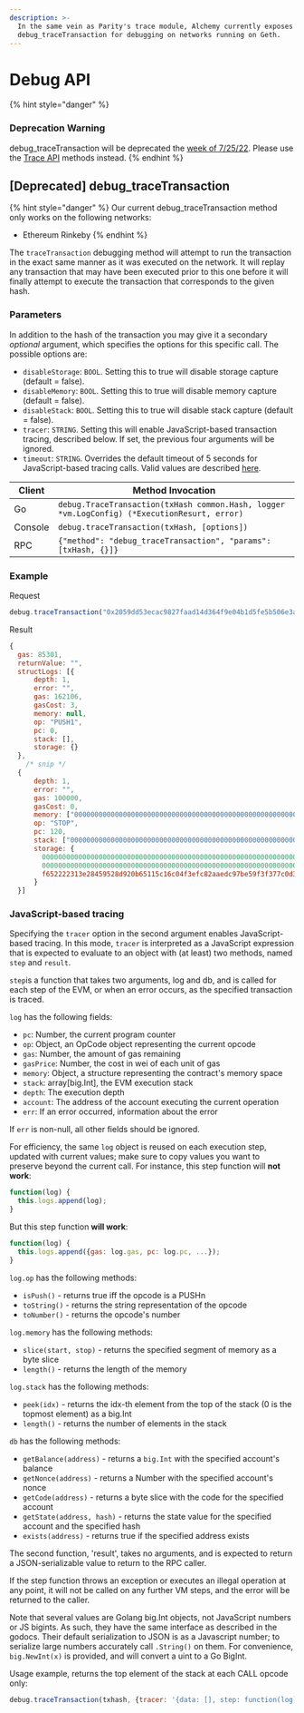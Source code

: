 ```yaml
---
description: >-
  In the same vein as Parity's trace module, Alchemy currently exposes
  debug_traceTransaction for debugging on networks running on Geth.
---
```


# Debug API

{% hint style="danger" %}
### Deprecation Warning

debug\_traceTransaction will be deprecated the [week of 7/25/22](../documentation/changelog.md#week-of-07-25). Please use the [Trace API](trace-api/) methods instead.&#x20;
{% endhint %}

## \[Deprecated] debug\_traceTransaction

{% hint style="danger" %}
Our current debug\_traceTransaction method only works on the following networks:

* Ethereum Rinkeby
{% endhint %}

The `traceTransaction` debugging method will attempt to run the transaction in the exact same manner as it was executed on the network. It will replay any transaction that may have been executed prior to this one before it will finally attempt to execute the transaction that corresponds to the given hash.

### Parameters

In addition to the hash of the transaction you may give it a secondary _optional_ argument, which specifies the options for this specific call. The possible options are:

* `disableStorage`: `BOOL`. Setting this to true will disable storage capture (default = false).
* `disableMemory`: `BOOL`. Setting this to true will disable memory capture (default = false).
* `disableStack`: `BOOL`. Setting this to true will disable stack capture (default = false).
* `tracer`: `STRING`. Setting this will enable JavaScript-based transaction tracing, described below. If set, the previous four arguments will be ignored.
* `timeout`: `STRING`. Overrides the default timeout of 5 seconds for JavaScript-based tracing calls. Valid values are described [here](https://golang.org/pkg/time/#ParseDuration).

| Client  | Method Invocation                                                                            |
| ------- | -------------------------------------------------------------------------------------------- |
| Go      | `debug.TraceTransaction(txHash common.Hash, logger *vm.LogConfig) (*ExecutionResurt, error)` |
| Console | `debug.traceTransaction(txHash, [options])`                                                  |
| RPC     | `{"method": "debug_traceTransaction", "params": [txHash, {}]}`                               |

### **Example**

Request

```javascript
debug.traceTransaction("0x2059dd53ecac9827faad14d364f9e04b1d5fe5b506e3acc886eff7a6f88a696a")
```

Result

```javascript
{
  gas: 85301,
  returnValue: "",
  structLogs: [{
      depth: 1,
      error: "",
      gas: 162106,
      gasCost: 3,
      memory: null,
      op: "PUSH1",
      pc: 0,
      stack: [],
      storage: {}
  },
    /* snip */
  {
      depth: 1,
      error: "",
      gas: 100000,
      gasCost: 0,
      memory: ["0000000000000000000000000000000000000000000000000000000000000006", "0000000000000000000000000000000000000000000000000000000000000000", "0000000000000000000000000000000000000000000000000000000000000060"],
      op: "STOP",
      pc: 120,
      stack: ["00000000000000000000000000000000000000000000000000000000d67cbec9"],
      storage: {
        0000000000000000000000000000000000000000000000000000000000000004: "8241fa522772837f0d05511f20caa6da1d5a3209000000000000000400000001",
        0000000000000000000000000000000000000000000000000000000000000006: "0000000000000000000000000000000000000000000000000000000000000001",
        f652222313e28459528d920b65115c16c04f3efc82aaedc97be59f3f377c0d3f: "00000000000000000000000002e816afc1b5c0f39852131959d946eb3b07b5ad"
      }
  }]
```

### **JavaScript-based tracing**

Specifying the `tracer` option in the second argument enables JavaScript-based tracing. In this mode, `tracer` is interpreted as a JavaScript expression that is expected to evaluate to an object with (at least) two methods, named `step` and `result`.

`step`is a function that takes two arguments, log and db, and is called for each step of the EVM, or when an error occurs, as the specified transaction is traced.

`log` has the following fields:

* `pc`: Number, the current program counter
* `op`: Object, an OpCode object representing the current opcode
* `gas`: Number, the amount of gas remaining
* `gasPrice`: Number, the cost in wei of each unit of gas
* `memory`: Object, a structure representing the contract's memory space
* `stack`: array\[big.Int], the EVM execution stack
* `depth`: The execution depth
* `account`: The address of the account executing the current operation
* `err`: If an error occurred, information about the error

If `err` is non-null, all other fields should be ignored.

For efficiency, the same `log` object is reused on each execution step, updated with current values; make sure to copy values you want to preserve beyond the current call. For instance, this step function will **not work**:

```javascript
function(log) {
  this.logs.append(log);
}
```

But this step function **will work**:

```javascript
function(log) {
  this.logs.append({gas: log.gas, pc: log.pc, ...});
}
```

`log.op` has the following methods:

* `isPush()` - returns true iff the opcode is a PUSHn
* `toString()` - returns the string representation of the opcode
* `toNumber()` - returns the opcode's number

`log.memory` has the following methods:

* `slice(start, stop)` - returns the specified segment of memory as a byte slice
* `length()` - returns the length of the memory

`log.stack` has the following methods:

* `peek(idx)` - returns the idx-th element from the top of the stack (0 is the topmost element) as a big.Int
* `length()` - returns the number of elements in the stack

`db` has the following methods:

* `getBalance(address)` - returns a `big.Int` with the specified account's balance
* `getNonce(address)` - returns a Number with the specified account's nonce
* `getCode(address)` - returns a byte slice with the code for the specified account
* `getState(address, hash)` - returns the state value for the specified account and the specified hash
* `exists(address)` - returns true if the specified address exists

The second function, 'result', takes no arguments, and is expected to return a JSON-serializable value to return to the RPC caller.

If the step function throws an exception or executes an illegal operation at any point, it will not be called on any further VM steps, and the error will be returned to the caller.

Note that several values are Golang big.Int objects, not JavaScript numbers or JS bigints. As such, they have the same interface as described in the godocs. Their default serialization to JSON is as a Javascript number; to serialize large numbers accurately call `.String()` on them. For convenience, `big.NewInt(x)` is provided, and will convert a uint to a Go BigInt.

Usage example, returns the top element of the stack at each CALL opcode only:

```javascript
debug.traceTransaction(txhash, {tracer: '{data: [], step: function(log) { if(log.op.toString() == "CALL") this.data.push(log.stack.peek(0)); }, result: function() { return this.data; }}'});
```
